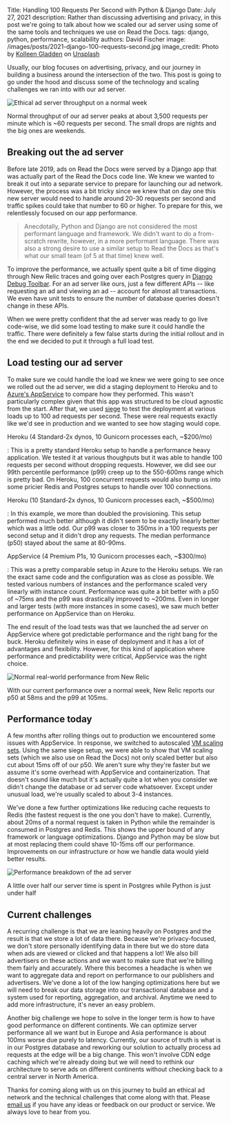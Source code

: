 Title: Handling 100 Requests Per Second with Python & Django
Date: July 27, 2021
description: Rather than discussing advertising and privacy, in this post we're going to talk about how we scaled our ad server using some of the same tools and techniques we use on Read the Docs.
tags: django, python, performance, scalability
authors: David Fischer
image: /images/posts/2021-django-100-requests-second.jpg
image_credit: <span>Photo by <a href="https://unsplash.com/@rockthechaos?utm_source=unsplash&amp;utm_medium=referral&amp;utm_content=creditCopyText">Kolleen Gladden</a> on <a href="https://unsplash.com/?utm_source=unsplash&amp;utm_medium=referral&amp;utm_content=creditCopyText">Unsplash</a></span>


Usually, our blog focuses on advertising, privacy,
and our journey in building a business around the intersection of the two.
This post is going to go under the hood and discuss some of the technology and scaling challenges
we ran into with our ad server.

<div class="postimage fixedwidth">
 <img class="w-100" src="{static}../images/posts/2021-adserver-performance-throughput.png" alt="Ethical ad server throughput on a normal week">
 <p>Normal throughput of our ad server peaks at about 3,500 requests per minute which is ~60 requests per second. The small drops are nights and the big ones are weekends.</p>
</div>

[comment]: # (All request timings -- eg. p50, p99 -- on this page come from New Relic)
[comment]: # (All the times are for the AdDecisionView so we compare apples to apples)


## Breaking out the ad server

Before late 2019, ads on Read the Docs were served by a Django app that was actually part of the Read the Docs code line.
We knew we wanted to break it out into a separate service to prepare for launching our ad network.
However, the process was a bit tricky since we knew that on day one this new server
would need to handle around 20-30 requests per second and traffic spikes could take that number to 60 or higher.
To prepare for this, we relentlessly focused on our app performance.


> Anecdotally, Python and Django are not considered the most performant language and framework.
> We didn't want to do a from-scratch rewrite, however, in a more performant language.
> There was also a strong desire to use a similar setup to Read the Docs
> as that's what our small team (of 5 at that time) knew well.


To improve the performance, we actually spent quite a bit of time digging through New Relic traces
and going over each Postgres query in [Django Debug Toolbar](https://django-debug-toolbar.readthedocs.io/en/latest/).
For an ad server like ours, just a few different APIs -- like requesting an ad and viewing an ad --
account for almost all transactions.
We even have unit tests to ensure the number of database queries doesn't change in these APIs.

When we were pretty confident that the ad server was ready to go live code-wise,
we did some load testing to make sure it could handle the traffic.
There were definitely a few false starts during the initial rollout
and in the end we decided to put it through a full load test.


## Load testing our ad server

To make sure we could handle the load we knew we were going to see once we rolled out the ad server,
we did a staging deployment to Heroku and to [Azure's AppService](https://azure.microsoft.com/en-us/services/app-service/)
to compare how they performed.
This wasn't particularly complex given that this app was structured to be cloud agnostic from the start.
After that, we used [siege](https://github.com/JoeDog/siege) to test the deployment
at various loads up to 100 ad requests per second.
These were real requests exactly like we'd see in production and we wanted to see how staging would cope.


Heroku (4 Standard-2x dynos, 10 Gunicorn processes each, ~$200/mo)

:   This is a pretty standard Heroku setup to handle a performance heavy application.
    We tested it at various thoughputs but it was able to handle 100 requests per second without dropping requests.
    However, we did see our 99th percentile performance (p99) creep up to the 550-600ms range which is pretty bad.
    On Heroku, 100 concurrent requests would also bump us into some pricier Redis and Postgres setups
    to handle over 100 connections.

Heroku (10 Standard-2x dynos, 10 Gunicorn processes each, ~$500/mo)

:   In this example, we more than doubled the provisioning.
    This setup performed much better although it didn't seem to be exactly linearly better which was a little odd.
    Our p99 was closer to 350ms in a 100 requests per second setup and it didn't drop any requests.
    The median performance (p50) stayed about the same at 80-90ms.

AppService (4 Premium P1s, 10 Gunicorn processes each, ~$300/mo)

:   This was a pretty comparable setup in Azure to the Heroku setups.
    We ran the exact same code and the configuration was as close as possible.
    We tested various numbers of instances and the performance scaled very linearly with instance count.
    Performance was quite a bit better with a p50 of ~75ms and the p99 was drastically improved to ~200ms.
    Even in longer and larger tests (with more instances in some cases),
    we saw much better performance on AppService than on Heroku.


The end result of the load tests was that we launched the ad server on AppService
where got predictable performance and the right bang for the buck.
Heroku definitely wins in ease of deployment and it has a lot of advantages and flexibility.
However, for this kind of application where performance and predictability were critical,
AppService was the right choice.


<div class="postimage fixedwidth">
 <img class="w-100" src="{static}../images/posts/2021-adserver-performance-percentile.png" alt="Normal real-world performance from New Relic">
 <p>With our current performance over a normal week, New Relic reports our p50 at 58ms and the p99 at 105ms.</p>
</div>

## Performance today

A few months after rolling things out to production we encountered some issues with AppService.
In response, we switched to autoscaled [VM scaling sets](https://docs.microsoft.com/en-us/azure/virtual-machine-scale-sets/overview).
Using the same siege setup, we were able to show that VM scaling sets
(which we also use on Read the Docs) not only scaled better
but also cut about 15ms off of our p50.
We aren't sure why they're faster but we assume it's some overhead with AppService and containerization.
That doesn't sound like much but it's actually quite a lot when
you consider we didn't change the database or ad server code whatsoever.
Except under unusual load, we're usually scaled to about 3-4 instances.

We've done a few further optimizations like reducing cache requests to Redis
(the fastest request is the one you don't have to make).
Currently, about 20ms of a normal request is taken in Python
while the remainder is consumed in Postgres and Redis.
This shows the upper bound of any framework or language optimizations.
Django and Python may be slow but at most replacing them could shave 10-15ms off our performance.
Improvements on our infrastructure or how we handle data would yield better results.

<div class="postimage">
 <img class="w-100" src="{static}../images/posts/2021-adserver-performance-breakdown.png" alt="Performance breakdown of the ad server">
 <p>A little over half our server time is spent in Postgres while Python is just under half</p>
</div>


## Current challenges

A recurring challenge is that we are leaning heavily on Postgres
and the result is that we store a lot of data there.
Because we're privacy-focused, we don't store personally identifying data in there
but we do store data when ads are viewed or clicked and that happens a lot!
We also bill advertisers on these actions and we want to make sure
that we're billing them fairly and accurately.
Where this becomes a headache is when we want to aggregate data and report on performance
to our publishers and advertisers.
We've done a lot of the low hanging optimizations here but we will need to break our data storage
into our transactional database and a system used for reporting, aggregation, and archival.
Anytime we need to add more infrastructure, it's never an easy problem.

Another big challenge we hope to solve in the longer term is how to have good performance on different continents.
We can optimize server performance all we want but in Europe and Asia performance is about 100ms worse
due purely to latency.
Currently, our source of truth is what is in our Postgres database
and reworking our solution to actually process ad requests at the edge will be a big change.
This won't involve CDN edge caching which we're already doing but we will need to rethink our architecture
to serve ads on different continents without checking back to a central server in North America.

Thanks for coming along with us on this journey to build an ethical ad network
and the technical challenges that come along with that.
Please [email us](mailto:ads@ethicalads.io) if you have any ideas or feedback on our product or service.
We always love to hear from you.
